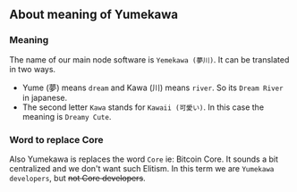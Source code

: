 ## About meaning of Yumekawa

### Meaning
The name of our main node software is `Yemekawa (夢川)`. It can be translated in two ways.
 - Yume (夢) means `dream` and Kawa (川) means `river`. So its `Dream River` in japanese.
 - The second letter `Kawa` stands for `Kawaii (可愛い)`. In this case the meaning is `Dreamy Cute`.

### Word to replace Core
Also Yumekawa is replaces the word `Core` ie: Bitcoin Core. It sounds a bit centralized and we don't want such Elitism. In this term we are `Yumekawa developers`, but ~~not Core developers~~.
